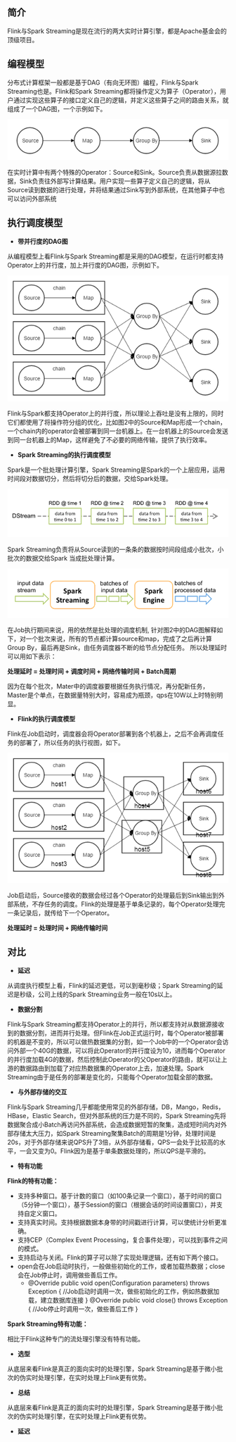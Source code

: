 ## 简介

Flink与Spark Streaming是现在流行的两大实时计算引擎，都是Apache基金会的顶级项目。

## 编程模型

分布式计算框架一般都是基于DAG（有向无环图）编程，Flink与Spark Streaming也是。Flink和Spark Streaming都将操作定义为算子（Operator），用户通过实现这些算子的接口定义自己的逻辑，并定义这些算子之间的路由关系，就组成了一个DAG图，一个示例如下。

![](res/DAG.png)

在实时计算中有两个特殊的Operator：Source和Sink。Source负责从数据源拉数据，Sink负责往外部写计算结果。用户实现一些算子定义自己的逻辑，将从Source读到数据的进行处理，并将结果通过Sink写到外部系统，在其他算子中也可以访问外部系统

## 执行调度模型

* **带并行度的DAG图**

从编程模型上看Flink与Spark Streaming都是采用的DAG模型，在运行时都支持Operator上的并行度，加上并行度的DAG图，示例如下。

![](res/带并行度的DAG.png)

Flink与Spark都支持Operator上的并行度，所以理论上吞吐是没有上限的，同时它们都使用了将操作符分组的优化，比如图2中的Source和Map形成一个chain，一个chain内的operator会被部署到同一台机器上。在一台机器上的Source会发送到同一台机器上的Map，这样避免了不必要的网络传输，提供了执行效率。

* **Spark Streaming的执行调度模型**

Spark是一个批处理计算引擎，Spark Streaming是Spark的一个上层应用，运用时间段对数据切分，然后将切分后的数据，交给Spark处理。

![](res/单条数据聚合成小批次.png)

Spark Streaming负责将从Source读到的一条条的数据按时间段组成小批次，小批次的数据交给Spark 当成批处理计算。

![](res/小批次数据交给SparkEngine处理.png)

在Job执行期间来说，用的依然是批处理的调度机制, 针对图2中的DAG图解释如下，对一个批次来说，所有的节点都计算source和map，完成了之后再计算Group By，最后再是Sink，由任务调度器不断的给节点分配任务。
所以处理延时可以用如下表示：

**处理延时 = 处理时间 + 调度时间 + 网络传输时间 + Batch周期**

因为在每个批次，Mater中的调度器要根据任务执行情况，再分配新任务，Master是个单点，在数据量特别大时，容易成为瓶颈，qps在10W以上时特别明显。

* **Flink的执行调度模型**

Flink在Job启动时，调度器会将Operator部署到各个机器上，之后不会再调度任务的部署了，所以任务的执行视图，如下。

![](res/flink调度模型.png)

Job启动后，Source接收的数据会经过各个Operator的处理最后到Sink输出到外部系统，不存任务的调度。Flink的处理是基于单条记录的，每个Operator处理完一条记录后，就传给下一个Operator。

**处理延时 = 处理时间 + 网络传输时间**

## 对比

* **延迟**

从调度执行模型上看，Flink的延迟更低，可以到毫秒级；Spark Streaming的延迟是秒级，公司上线的Spark Streaming业务一般在10s以上。

* **数据分割**

Flink与Spark Streaming都支持Operator上的并行，所以都支持对从数据源接收到的数据分割，进而并行处理。但Flink在Job正式运行时，每个Operator被部署的机器是不变的，所以可以做热数据集的分割，如一个Job中的一个Operator会访问外部一个40G的数据，可以将此Operator的并行度设为10，进而每个Operator的并行度加载4G的数据，然后控制此Operator的父Operator的路由，就可以让上游的数据路由到加载了对应热数据集的Operator上去，加速处理。Spark Streaming由于是任务的部署是变化的，只能每个Operator加载全部的数据。

* **与外部存储的交互**

Flink与Spark Streaming几乎都能使用常见的外部存储，DB，Mango，Redis，HBase，Elastic Search，但对外部系统的压力是不同的，Spark Streaming先将数据聚合成小Batch再访问外部系统，会造成数据短暂的聚集，造成短时间内对外部存储太大压力，如Spark Streaming聚集Batch的周期是1分钟，处理时间是20s，对于外部存储来说QPS升了3倍，从外部存储看，QPS一会处于比较高的水平，一会又变为0。Flink因为是基于单条数据处理的，所以QPS是平滑的。

* **特有功能**

**Flink的特有功能：**

   * 支持多种窗口。基于计数的窗口（如100条记录一个窗口），基于时间的窗口（5分钟一个窗口），基于Session的窗口（根据会话的时间设置窗口），并支持自定义窗口。
   * 支持真实时间。支持根据数据本身带的时间戳进行计算，可以使统计分析更准确。
   * 支持CEP（Complex Event Processing，复合事件处理），可以找到事件之间的模式。
   * 支持启动与关闭。Flink的算子可以除了实现处理逻辑，还有如下两个接口。
   * open会在Job启动时执行，一般做些初始化的工作，或者加载热数据；close会在Job停止时，调用做些善后工作。
      * @Override
public void open(Configuration parameters) throws Exception {
    //Job启动时调用一次，做些初始化的工作，例如热数据加载，建立数据库连接
}
@Override
public void close() throws Exception {
    //Job停止时调用一次，做些善后工作
}

**Spark Streaming特有功能：**

相比于Flink这种专门的流处理引擎没有特有功能。

* **选型**

从底层来看Flink是真正的面向实时的处理引擎，Spark Streaming是基于微小批次的伪实时处理引擎，在实时处理上Flink更有优势。

* **总结**

从底层来看Flink是真正的面向实时的处理引擎，Spark Streaming是基于微小批次的伪实时处理引擎，在实时处理上Flink更有优势。



* **延迟**

